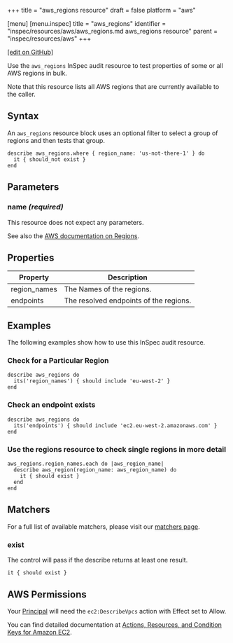 +++
title = "aws_regions resource"
draft = false
platform = "aws"

[menu]
  [menu.inspec]
    title = "aws_regions"
    identifier = "inspec/resources/aws/aws_regions.md aws_regions resource"
    parent = "inspec/resources/aws"
+++

[\[edit on GitHub\]](https://github.com/inspec/inspec-aws/blob/master/docs/resources/aws_regions.md)

Use the `aws_regions` InSpec audit resource to test properties of some or all AWS regions in bulk.

Note that this resource lists all AWS regions that are currently available to the caller.

## Syntax

An `aws_regions` resource block uses an optional filter to select a group of regions and then tests that group.

    describe aws_regions.where { region_name: 'us-not-there-1' } do
      it { should_not exist }
    end

## Parameters

### name _(required)_

This resource does not expect any parameters.

See also the [AWS documentation on Regions](https://docs.aws.amazon.com/AWSEC2/latest/UserGuide/using-regions-availability-zones.html).

## Properties

| Property     | Description                            |
| ------------ | -------------------------------------- |
| region_names | The Names of the regions.              |
| endpoints    | The resolved endpoints of the regions. |

## Examples

The following examples show how to use this InSpec audit resource.

### Check for a Particular Region

    describe aws_regions do
      its('region_names') { should include 'eu-west-2' }
    end

### Check an endpoint exists

    describe aws_regions do
      its('endpoints') { should include 'ec2.eu-west-2.amazonaws.com' }
    end

### Use the regions resource to check single regions in more detail

    aws_regions.region_names.each do |aws_region_name|
      describe aws_region(region_name: aws_region_name) do
        it { should exist }
      end
    end

## Matchers

For a full list of available matchers, please visit our [matchers page](/inspec/matchers/).

### exist

The control will pass if the describe returns at least one result.

    it { should exist }

## AWS Permissions

Your [Principal](https://docs.aws.amazon.com/IAM/latest/UserGuide/intro-structure.html#intro-structure-principal) will need the `ec2:DescribeVpcs` action with Effect set to Allow.

You can find detailed documentation at [Actions, Resources, and Condition Keys for Amazon EC2](https://docs.aws.amazon.com/IAM/latest/UserGuide/list_amazonec2.html).
